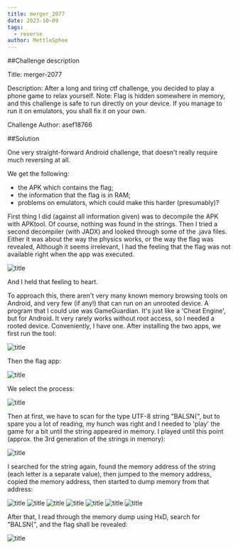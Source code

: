```yaml
---
title: merger_2077
date: 2023-10-09
tags:
  - reverse
author: MettleSphee
---
```


##Challenge description

Title: merger-2077

Description:
After a long and tiring ctf challenge, you decided to play a phone game to relax yourself. 
Note: Flag is hidden somewhere in memory, and this challenge is safe to run directly on your device. 
If you manage to run it on emulators, you shall fix it on your own.

Challenge Author: asef18766

##Solution

One very straight-forward Android challenge, that doesn't really require much reversing at all.

We get the following: 
- the APK which contains the flag;
- the information that the flag is in RAM;
- problems on emulators, which could make this harder (presumably)?

First thing I did (against all information given) was to decompile the APK with APKtool. Of course, nothing was found in the strings.
Then I tried a second decompiler (with JADX) and looked through some of the .java files.
Either it was about the way the physics works, or the way the flag was revealed,
Although it seems irrelevant, I had the feeling that the flag was not available right when the app was executed.

![title](/images/balsnctf_2023/images/Untitled.png)

And I held that feeling to heart.

To approach this, there aren't very many known memory browsing tools on Android, and very few (if any!) that can run on an unrooted device.
A program that I could use was GameGuardian. It's just like a 'Cheat Engine', but for Android.
It very rarely works without root access, so I needed a rooted device. Conveniently, I have one.
After installing the two apps, we first run the tool:

![title](/images/balsnctf_2023/images/Screenshot_20231009-153536_Svphk.png)

Then the flag app:

![title](/images/balsnctf_2023/images/Screenshot_20231009-153552_balsn-ctf-2023.png)

We select the process:

![title](/images/balsnctf_2023/images/Screenshot_20231009-153600_balsn-ctf-2023.png)

Then at first, we have to scan for the type UTF-8 string "BALSN{", but to spare you a lot of reading,
my hunch was right and I needed to 'play' the game for a bit until the string appeared in memory.
I played until this point (approx. the 3rd generation of the strings in memory):

![title](/images/balsnctf_2023/images/Screenshot_20231009-163420_balsn-ctf-2023.png)

I searched for the string again, found the memory address of the string (each letter is a separate value),
then jumped to the memory address, copied the memory address, then started to dump memory from that address:

![title](/images/balsnctf_2023/images/Screenshot_20231009-163510_balsn-ctf-2023.png)
![title](/images/balsnctf_2023/images/Screenshot_20231009-163528_balsn-ctf-2023.png)
![title](/images/balsnctf_2023/images/Screenshot_20231009-163536_balsn-ctf-2023.png)
![title](/images/balsnctf_2023/images/Screenshot_20231009-163602_balsn-ctf-2023.png)
![title](/images/balsnctf_2023/images/Screenshot_20231009-153618_balsn-ctf-2023.png)
![title](/images/balsnctf_2023/images/Screenshot_20231009-153640_balsn-ctf-2023.png)
![title](/images/balsnctf_2023/images/Screenshot_20231009-154357_balsn-ctf-2023.png)

After that, I read through the memory dump using HxD, search for "BALSN{", and the flag shall be revealed:

![title](/images/balsnctf_2023/images/image.png)

